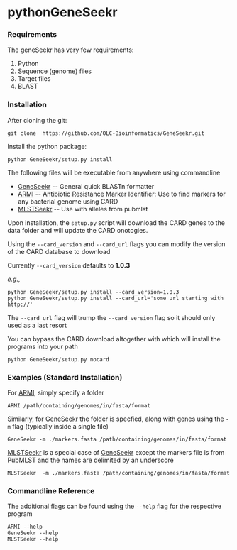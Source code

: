 # pythonGeneSeekr

### Requirements
The geneSeekr has very few requirements:
 
 1. Python
 2. Sequence (genome) files
 3. Target files
 4. BLAST
 
### Installation
After cloning the git:

```commandline
git clone  https://github.com/OLC-Bioinformatics/GeneSeekr.git
```

Install the python package:

```commandline
python GeneSeekr/setup.py install
```

The following files will be executable from anywhere using commandline

* [GeneSeekr] -- General quick BLASTn formatter 
* [ARMI] -- Antibiotic Resistance Marker Identifier: Use to find markers for any bacterial genome using CARD
* [MLSTSeekr] -- Use with alleles from pubmlst


Upon installation, the `setup.py` script will download the CARD genes to the data folder and will update the CARD onotogies.

Using the `--card_version` and `--card_url` flags you can modify the version of the CARD database to download

Currently `--card_version` defaults to **1.0.3**

*e.g.,*
```commandline
python GeneSeekr/setup.py install --card_version=1.0.3
python GeneSeekr/setup.py install --card_url='some url starting with http://'
```

The `--card_url` flag will trump the `--card_version` flag so it should only used as a last resort

You can bypass the CARD download altogether with which will install the programs into your path
```commandline
python GeneSeekr/setup.py nocard
```

### Examples (Standard Installation)

For [ARMI], simply specify a folder

```commandline
ARMI /path/containing/genomes/in/fasta/format
```

Similarly, for [GeneSeekr] the folder is specfied, along with genes using the `-m` flag (typically inside a single file)

```commandline
GeneSeekr -m ./markers.fasta /path/containing/genomes/in/fasta/format
```

[MLSTSeekr] is a special case of [GeneSeekr] except the markers file is from PubMLST and the names are delimited by an underscore

```commandline
MLSTSeekr  -m ./markers.fasta /path/containing/genomes/in/fasta/format
```


### Commandline Reference
The additional flags can be found using the `--help` flag for the respective program
```commandline
ARMI --help
GeneSeekr --help
MLSTSeekr --help
```

[GeneSeekr]: ./bin/GeneSeekr
[ARMI]: ./bin/ARMI
[MLSTSeekr]: ./bin/MLSTSeekr
